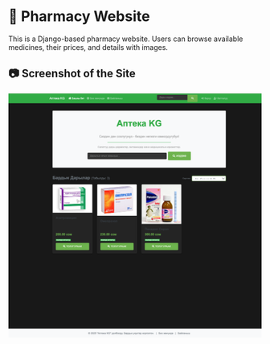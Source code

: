 # 🏥 Pharmacy Website

This is a Django-based pharmacy website. Users can browse available medicines, their prices, and details with images.

## 📷 Screenshot of the Site

![Pharmacy Website Screenshot](screenshot.png)
